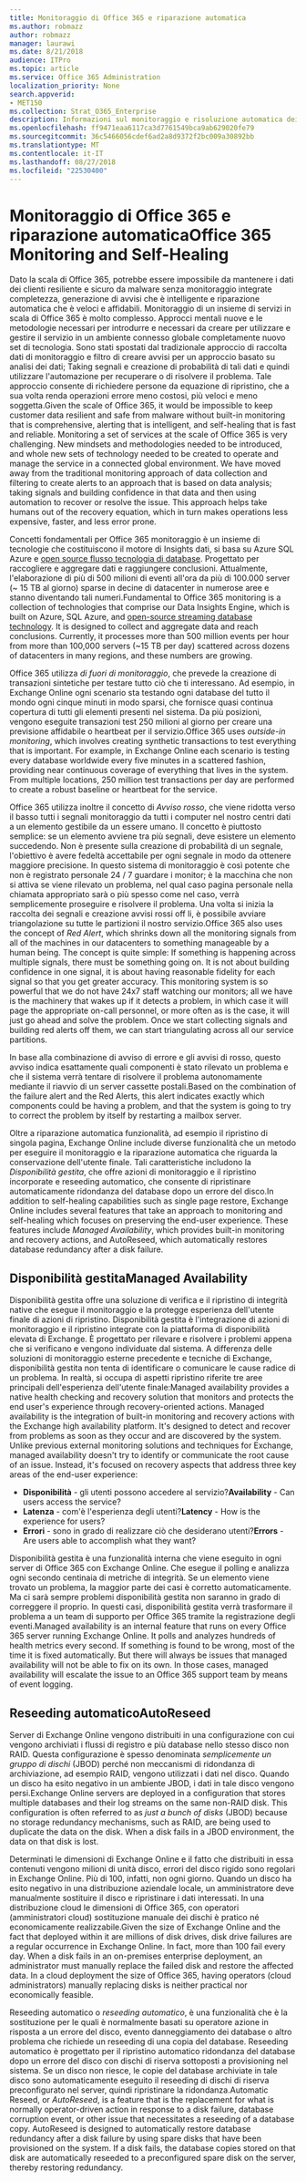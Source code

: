 ```yaml
---
title: Monitoraggio di Office 365 e riparazione automatica
ms.author: robmazz
author: robmazz
manager: laurawi
ms.date: 8/21/2018
audience: ITPro
ms.topic: article
ms.service: Office 365 Administration
localization_priority: None
search.appverid:
- MET150
ms.collection: Strat_O365_Enterprise
description: Informazioni sul monitoraggio e risoluzione automatica dei problemi delle funzionalità di Office 365.
ms.openlocfilehash: ff9471eaa6117ca3d7761549bca9ab629020fe79
ms.sourcegitcommit: 36c5466056cdef6ad2a8d9372f2bc009a30892bb
ms.translationtype: MT
ms.contentlocale: it-IT
ms.lasthandoff: 08/27/2018
ms.locfileid: "22530400"
---
```

# <a name="office-365-monitoring-and-self-healing"></a><span data-ttu-id="37d67-103">Monitoraggio di Office 365 e riparazione automatica</span><span class="sxs-lookup"><span data-stu-id="37d67-103">Office 365 Monitoring and Self-Healing</span></span>
<span data-ttu-id="37d67-p101">Dato la scala di Office 365, potrebbe essere impossibile da mantenere i dati dei clienti resiliente e sicuro da malware senza monitoraggio integrate completezza, generazione di avvisi che è intelligente e riparazione automatica che è veloci e affidabili. Monitoraggio di un insieme di servizi in scala di Office 365 è molto complesso. Approcci mentali nuove e le metodologie necessari per introdurre e necessari da creare per utilizzare e gestire il servizio in un ambiente connesso globale completamente nuovo set di tecnologia. Sono stati spostati dal tradizionale approccio di raccolta dati di monitoraggio e filtro di creare avvisi per un approccio basato su analisi dei dati; Taking segnali e creazione di probabilità di tali dati e quindi utilizzare l'automazione per recuperare o di risolvere il problema. Tale approccio consente di richiedere persone da equazione di ripristino, che a sua volta renda operazioni errore meno costosi, più veloci e meno soggetta.</span><span class="sxs-lookup"><span data-stu-id="37d67-p101">Given the scale of Office 365, it would be impossible to keep customer data resilient and safe from malware without built-in monitoring that is comprehensive, alerting that is intelligent, and self-healing that is fast and reliable. Monitoring a set of services at the scale of Office 365 is very challenging. New mindsets and methodologies needed to be introduced, and whole new sets of technology needed to be created to operate and manage the service in a connected global environment. We have moved away from the traditional monitoring approach of data collection and filtering to create alerts to an approach that is based on data analysis; taking signals and building confidence in that data and then using automation to recover or resolve the issue. This approach helps take humans out of the recovery equation, which in turn makes operations less expensive, faster, and less error prone.</span></span> 

<span data-ttu-id="37d67-p102">Concetti fondamentali per Office 365 monitoraggio è un insieme di tecnologie che costituiscono il motore di Insights dati, si basa su Azure SQL Azure e [open source flusso tecnologia di database](http://cassandra.apache.org/). Progettato per raccogliere e aggregare dati e raggiungere conclusioni. Attualmente, l'elaborazione di più di 500 milioni di eventi all'ora da più di 100.000 server (~ 15 TB al giorno) sparse in decine di datacenter in numerose aree e stanno diventando tali numeri.</span><span class="sxs-lookup"><span data-stu-id="37d67-p102">Fundamental to Office 365 monitoring is a collection of technologies that comprise our Data Insights Engine, which is built on Azure, SQL Azure, and [open-source streaming database technology](http://cassandra.apache.org/). It is designed to collect and aggregate data and reach conclusions. Currently, it processes more than 500 million events per hour from more than 100,000 servers (~15 TB per day) scattered across dozens of datacenters in many regions, and these numbers are growing.</span></span> 

<span data-ttu-id="37d67-p103">Office 365 utilizza *di fuori di monitoraggio*, che prevede la creazione di transazioni sintetiche per testare tutto ciò che ti interessano. Ad esempio, in Exchange Online ogni scenario sta testando ogni database del tutto il mondo ogni cinque minuti in modo sparsi, che fornisce quasi continua copertura di tutti gli elementi presenti nel sistema. Da più posizioni, vengono eseguite transazioni test 250 milioni al giorno per creare una previsione affidabile o heartbeat per il servizio.</span><span class="sxs-lookup"><span data-stu-id="37d67-p103">Office 365 uses *outside-in monitoring*, which involves creating synthetic transactions to test everything that is important. For example, in Exchange Online each scenario is testing every database worldwide every five minutes in a scattered fashion, providing near continuous coverage of everything that lives in the system. From multiple locations, 250 million test transactions per day are performed to create a robust baseline or heartbeat for the service.</span></span> 

<span data-ttu-id="37d67-p104">Office 365 utilizza inoltre il concetto di *Avviso rosso*, che viene ridotta verso il basso tutti i segnali monitoraggio da tutti i computer nel nostro centri dati a un elemento gestibile da un essere umano. Il concetto è piuttosto semplice: se un elemento avviene tra più segnali, deve esistere un elemento succedendo. Non è presente sulla creazione di probabilità di un segnale, l'obiettivo è avere fedeltà accettabile per ogni segnale in modo da ottenere maggiore precisione. In questo sistema di monitoraggio è così potente che non è registrato personale 24 / 7 guardare i monitor; è la macchina che non si attiva se viene rilevato un problema, nel qual caso pagina personale nella chiamata appropriato sarà o più spesso come nel caso, verrà semplicemente proseguire e risolvere il problema. Una volta si inizia la raccolta dei segnali e creazione avvisi rossi off li, è possibile avviare triangolazione su tutte le partizioni il nostro servizio.</span><span class="sxs-lookup"><span data-stu-id="37d67-p104">Office 365 also uses the concept of *Red Alert*, which shrinks down all the monitoring signals from all of the machines in our datacenters to something manageable by a human being. The concept is quite simple: If something is happening across multiple signals, there must be something going on. It is not about building confidence in one signal, it is about having reasonable fidelity for each signal so that you get greater accuracy. This monitoring system is so powerful that we do not have 24x7 staff watching our monitors; all we have is the machinery that wakes up if it detects a problem, in which case it will page the appropriate on-call personnel, or more often as is the case, it will just go ahead and solve the problem. Once we start collecting signals and building red alerts off them, we can start triangulating across all our service partitions.</span></span> 

<span data-ttu-id="37d67-120">In base alla combinazione di avviso di errore e gli avvisi di rosso, questo avviso indica esattamente quali componenti è stato rilevato un problema e che il sistema verrà tentare di risolvere il problema autonomamente mediante il riavvio di un server cassette postali.</span><span class="sxs-lookup"><span data-stu-id="37d67-120">Based on the combination of the failure alert and the Red Alerts, this alert indicates exactly which components could be having a problem, and that the system is going to try to correct the problem by itself by restarting a mailbox server.</span></span> 

<span data-ttu-id="37d67-p105">Oltre a riparazione automatica funzionalità, ad esempio il ripristino di singola pagina, Exchange Online include diverse funzionalità che un metodo per eseguire il monitoraggio e la riparazione automatica che riguarda la conservazione dell'utente finale. Tali caratteristiche includono la *Disponibilità gestita*, che offre azioni di monitoraggio e il ripristino incorporate e reseeding automatico, che consente di ripristinare automaticamente ridondanza del database dopo un errore del disco.</span><span class="sxs-lookup"><span data-stu-id="37d67-p105">In addition to self-healing capabilities such as single page restore, Exchange Online includes several features that take an approach to monitoring and self-healing which focuses on preserving the end-user experience. These features include *Managed Availability*, which provides built-in monitoring and recovery actions, and AutoReseed, which automatically restores database redundancy after a disk failure.</span></span> 

## <a name="managed-availability"></a><span data-ttu-id="37d67-123">Disponibilità gestita</span><span class="sxs-lookup"><span data-stu-id="37d67-123">Managed Availability</span></span> 
<span data-ttu-id="37d67-p106">Disponibilità gestita offre una soluzione di verifica e il ripristino di integrità native che esegue il monitoraggio e la protegge esperienza dell'utente finale di azioni di ripristino. Disponibilità gestita è l'integrazione di azioni di monitoraggio e il ripristino integrate con la piattaforma di disponibilità elevata di Exchange. È progettato per rilevare e risolvere i problemi appena che si verificano e vengono individuate dal sistema. A differenza delle soluzioni di monitoraggio esterne precedente e tecniche di Exchange, disponibilità gestita non tenta di identificare o comunicare le cause radice di un problema. In realtà, si occupa di aspetti ripristino riferite tre aree principali dell'esperienza dell'utente finale:</span><span class="sxs-lookup"><span data-stu-id="37d67-p106">Managed availability provides a native health checking and recovery solution that monitors and protects the end user's experience through recovery-oriented actions. Managed availability is the integration of built-in monitoring and recovery actions with the Exchange high availability platform. It's designed to detect and recover from problems as soon as they occur and are discovered by the system. Unlike previous external monitoring solutions and techniques for Exchange, managed availability doesn't try to identify or communicate the root cause of an issue. Instead, it's focused on recovery aspects that address three key areas of the end-user experience:</span></span> 
- <span data-ttu-id="37d67-129">**Disponibilità** - gli utenti possono accedere al servizio?</span><span class="sxs-lookup"><span data-stu-id="37d67-129">**Availability** - Can users access the service?</span></span> 
- <span data-ttu-id="37d67-130">**Latenza** - com'è l'esperienza degli utenti?</span><span class="sxs-lookup"><span data-stu-id="37d67-130">**Latency** - How is the experience for users?</span></span> 
- <span data-ttu-id="37d67-131">**Errori** - sono in grado di realizzare ciò che desiderano utenti?</span><span class="sxs-lookup"><span data-stu-id="37d67-131">**Errors** - Are users able to accomplish what they want?</span></span> 

<span data-ttu-id="37d67-p107">Disponibilità gestita è una funzionalità interna che viene eseguito in ogni server di Office 365 con Exchange Online. Che esegue il polling e analizza ogni secondo centinaia di metriche di integrità. Se un elemento viene trovato un problema, la maggior parte dei casi è corretto automaticamente. Ma ci sarà sempre problemi disponibilità gestita non saranno in grado di correggere il proprio. In questi casi, disponibilità gestita verrà trasformare il problema a un team di supporto per Office 365 tramite la registrazione degli eventi.</span><span class="sxs-lookup"><span data-stu-id="37d67-p107">Managed availability is an internal feature that runs on every Office 365 server running Exchange Online. It polls and analyzes hundreds of health metrics every second. If something is found to be wrong, most of the time it is fixed automatically. But there will always be issues that managed availability will not be able to fix on its own. In those cases, managed availability will escalate the issue to an Office 365 support team by means of event logging.</span></span> 

## <a name="autoreseed"></a><span data-ttu-id="37d67-137">Reseeding automatico</span><span class="sxs-lookup"><span data-stu-id="37d67-137">AutoReseed</span></span> 
<span data-ttu-id="37d67-p108">Server di Exchange Online vengono distribuiti in una configurazione con cui vengono archiviati i flussi di registro e più database nello stesso disco non RAID. Questa configurazione è spesso denominata *semplicemente un gruppo di dischi* (JBOD) perché non meccanismi di ridondanza di archiviazione, ad esempio RAID, vengono utilizzati i dati nel disco. Quando un disco ha esito negativo in un ambiente JBOD, i dati in tale disco vengono persi.</span><span class="sxs-lookup"><span data-stu-id="37d67-p108">Exchange Online servers are deployed in a configuration that stores multiple databases and their log streams on the same non-RAID disk. This configuration is often referred to as *just a bunch of disks* (JBOD) because no storage redundancy mechanisms, such as RAID, are being used to duplicate the data on the disk. When a disk fails in a JBOD environment, the data on that disk is lost.</span></span> 

<span data-ttu-id="37d67-p109">Determinati le dimensioni di Exchange Online e il fatto che distribuiti in essa contenuti vengono milioni di unità disco, errori del disco rigido sono regolari in Exchange Online. Più di 100, infatti, non ogni giorno. Quando un disco ha esito negativo in una distribuzione aziendale locale, un amministratore deve manualmente sostituire il disco e ripristinare i dati interessati. In una distribuzione cloud le dimensioni di Office 365, con operatori (amministratori cloud) sostituzione manuale dei dischi è pratico né economicamente realizzabile.</span><span class="sxs-lookup"><span data-stu-id="37d67-p109">Given the size of Exchange Online and the fact that deployed within it are millions of disk drives, disk drive failures are a regular occurrence in Exchange Online. In fact, more than 100 fail every day. When a disk fails in an on-premises enterprise deployment, an administrator must manually replace the failed disk and restore the affected data. In a cloud deployment the size of Office 365, having operators (cloud administrators) manually replacing disks is neither practical nor economically feasible.</span></span> 

<span data-ttu-id="37d67-p110">Reseeding automatico o *reseeding automatico*, è una funzionalità che è la sostituzione per le quali è normalmente basati su operatore azione in risposta a un errore del disco, evento danneggiamento dei database o altro problema che richiede un reseeding di una copia del database. Reseeding automatico è progettato per il ripristino automatico ridondanza del database dopo un errore del disco con dischi di riserva sottoposti a provisioning nel sistema. Se un disco non riesce, le copie del database archiviate in tale disco sono automaticamente eseguito il reseeding di dischi di riserva preconfigurato nel server, quindi ripristinare la ridondanza.</span><span class="sxs-lookup"><span data-stu-id="37d67-p110">Automatic Reseed, or *AutoReseed*, is a feature that is the replacement for what is normally operator-driven action in response to a disk failure, database corruption event, or other issue that necessitates a reseeding of a database copy. AutoReseed is designed to automatically restore database redundancy after a disk failure by using spare disks that have been provisioned on the system. If a disk fails, the database copies stored on that disk are automatically reseeded to a preconfigured spare disk on the server, thereby restoring redundancy.</span></span> 